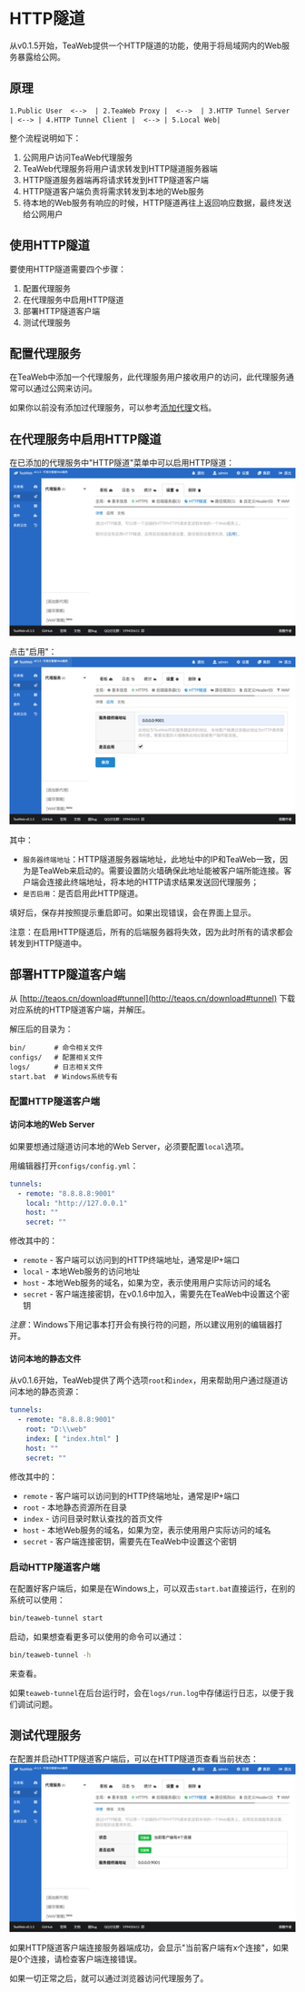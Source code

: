 # HTTP隧道
从v0.1.5开始，TeaWeb提供一个HTTP隧道的功能，使用于将局域网内的Web服务暴露给公网。

## 原理
~~~
1.Public User  <-->  | 2.TeaWeb Proxy |  <-->  | 3.HTTP Tunnel Server | <--> | 4.HTTP Tunnel Client |  <--> | 5.Local Web|											 
~~~
整个流程说明如下：
1. 公网用户访问TeaWeb代理服务
2. TeaWeb代理服务将用户请求转发到HTTP隧道服务器端
3. HTTP隧道服务器端再将请求转发到HTTP隧道客户端
4. HTTP隧道客户端负责将需求转发到本地的Web服务
5. 待本地的Web服务有响应的时候，HTTP隧道再往上返回响应数据，最终发送给公网用户

## 使用HTTP隧道
要使用HTTP隧道需要四个步骤：
1. 配置代理服务
2. 在代理服务中启用HTTP隧道
3. 部署HTTP隧道客户端
4. 测试代理服务

## 配置代理服务
在TeaWeb中添加一个代理服务，此代理服务用户接收用户的访问，此代理服务通常可以通过公网来访问。

如果你以前没有添加过代理服务，可以参考[添加代理](./CreateProxy.md)文档。

## 在代理服务中启用HTTP隧道
在已添加的代理服务中"HTTP隧道"菜单中可以启用HTTP隧道：
![tunnel1.png](tunnel1.png)

点击"启用"：
![tunnel2.png](tunnel2.png)

其中：
* `服务器终端地址`：HTTP隧道服务器端地址，此地址中的IP和TeaWeb一致，因为是TeaWeb来启动的。需要设置防火墙确保此地址能被客户端所能连接。客户端会连接此终端地址，将本地的HTTP请求结果发送回代理服务；
* `是否启用`：是否启用此HTTP隧道。

填好后，保存并按照提示重启即可。如果出现错误，会在界面上显示。

注意：在启用HTTP隧道后，所有的后端服务器将失效，因为此时所有的请求都会转发到HTTP隧道中。

## 部署HTTP隧道客户端
从 [http://teaos.cn/download#tunnel](http://teaos.cn/download#tunnel) 下载对应系统的HTTP隧道客户端，并解压。

解压后的目录为：
~~~
bin/       # 命令相关文件
configs/   # 配置相关文件
logs/      # 日志相关文件
start.bat  # Windows系统专有
~~~

### 配置HTTP隧道客户端
#### 访问本地的Web Server
如果要想通过隧道访问本地的Web Server，必须要配置`local`选项。

用编辑器打开`configs/config.yml`：
~~~yaml
tunnels:
  - remote: "8.8.8.8:9001"
    local: "http://127.0.0.1"
    host: ""
    secret: ""
~~~
修改其中的：
* `remote` - 客户端可以访问到的HTTP终端地址，通常是IP+端口
* `local` - 本地Web服务的访问地址
* `host` - 本地Web服务的域名，如果为空，表示使用用户实际访问的域名
* `secret` - 客户端连接密钥，在v0.1.6中加入，需要先在TeaWeb中设置这个密钥

*注意*：Windows下用记事本打开会有换行符的问题，所以建议用别的编辑器打开。

#### 访问本地的静态文件
从v0.1.6开始，TeaWeb提供了两个选项`root`和`index`，用来帮助用户通过隧道访问本地的静态资源：
~~~yaml
tunnels:
  - remote: "8.8.8.8:9001"
    root: "D:\\web"
    index: [ "index.html" ]
    host: ""
    secret: ""
~~~
修改其中的：
* `remote` - 客户端可以访问到的HTTP终端地址，通常是IP+端口
* `root` - 本地静态资源所在目录
* `index` - 访问目录时默认查找的首页文件
* `host` - 本地Web服务的域名，如果为空，表示使用用户实际访问的域名
* `secret` - 客户端连接密钥，需要先在TeaWeb中设置这个密钥

### 启动HTTP隧道客户端
在配置好客户端后，如果是在Windows上，可以双击`start.bat`直接运行，在别的系统可以使用：
~~~bash
bin/teaweb-tunnel start
~~~
启动，如果想查看更多可以使用的命令可以通过：
~~~bash
bin/teaweb-tunnel -h
~~~
来查看。

如果`teaweb-tunnel`在后台运行时，会在`logs/run.log`中存储运行日志，以便于我们调试问题。

## 测试代理服务
在配置并启动HTTP隧道客户端后，可以在HTTP隧道页查看当前状态：
![tunnel3.png](tunnel3.png)

如果HTTP隧道客户端连接服务器端成功，会显示"当前客户端有x个连接"，如果是0个连接，请检查客户端连接错误。

如果一切正常之后，就可以通过浏览器访问代理服务了。